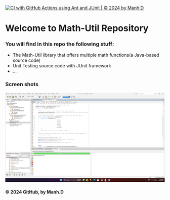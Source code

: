 [![CI with GitHub Actions using Ant and JUnit | © 2024 by Manh.D](https://github.com/MrRoyal00/math-util/actions/workflows/ci-junit.yml/badge.svg)](https://github.com/MrRoyal00/math-util/actions/workflows/ci-junit.yml)

# Welcome to Math-Util Repository
### You will find in this repo the following stuff:
* The Math-Util library that offers multiple math functions(a 
Java-based source code)
* Unit Testing source code with JUnit framework 
* ...

### Screen shots
![DDT & TDD with JUnit](https://github.com/MrRoyal00/math-util/blob/main/img/DDT%20with%20JUnit.png)



#### © 2024 GitHub, by Manh.D